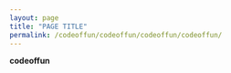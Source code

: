 ```yaml
---
layout: page
title: "PAGE TITLE"
permalink: /codeoffun/codeoffun/codeoffun/codeoffun/
---
```

<b> codeoffun </b>
